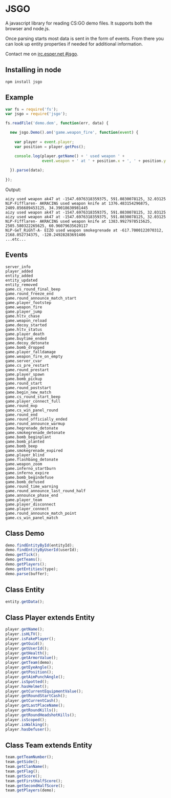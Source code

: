 JSGO
====

A javascript library for reading CS:GO demo files. It supports both the browser and node.js.

Once parsing starts most data is sent in the form of events. From there you can look up entity properties if needed for additional information.

Contact me on [irc.esper.net #jsgo](http://chat.mibbit.com/?channel=%23chat&server=irc.mibbit.net).

Installing in node
---------
```npm install jsgo```

Example
------

```javascript
var fs = require('fs');
var jsgo = require('jsgo');

fs.readFile('demo.dem', function(err, data) {

  new jsgo.Demo().on('game.weapon_fire', function(event) {
    
    var player = event.player;
    var position = player.getPos();

    console.log(player.getName() + ' used weapon ' +
            	event.weapon + ' at ' + position.x + ', ' + position.y + ', ' + position.z);
  
  }).parse(data);
  
});
```

Output:

```
aizy used weapon ak47 at -1547.6976318359375, 591.0830078125, 32.03125
NiP-Fifflaren- AKRACING used weapon knife at 1376.483154296875, 2409.856689453125, 34.39018630981445
aizy used weapon ak47 at -1547.6976318359375, 591.0830078125, 32.03125
aizy used weapon ak47 at -1547.6976318359375, 591.0830078125, 32.03125
NiP-Fifflaren- AKRACING used weapon knife at 1383.9927978515625, 2505.580322265625, 60.96079635620117
NiP-GeT_RiGhT-A- EIZO used weapon smokegrenade at -617.7000122070312, 2168.052734375, -120.24928283691406
...etc...
```

Events
-----
```demo_header
server_info
player_added
entity_added
entity_updated
entity_removed
game.cs_round_final_beep
game.round_freeze_end
game.round_announce_match_start
game.player_footstep
game.weapon_fire
game.player_jump
game.hltv_chase
game.weapon_reload
game.decoy_started
game.hltv_status
game.player_death
game.buytime_ended
game.decoy_detonate
game.bomb_dropped
game.player_falldamage
game.weapon_fire_on_empty
game.server_cvar
game.cs_pre_restart
game.round_prestart
game.player_spawn
game.bomb_pickup
game.round_start
game.round_poststart
game.begin_new_match
game.cs_round_start_beep
game.player_connect_full
game.round_mvp
game.cs_win_panel_round
game.round_end
game.round_officially_ended
game.round_announce_warmup
game.hegrenade_detonate
game.smokegrenade_detonate
game.bomb_beginplant
game.bomb_planted
game.bomb_beep
game.smokegrenade_expired
game.player_blind
game.flashbang_detonate
game.weapon_zoom
game.inferno_startburn
game.inferno_expire
game.bomb_begindefuse
game.bomb_defused
game.round_time_warning
game.round_announce_last_round_half
game.announce_phase_end
game.player_team
game.player_disconnect
game.player_connect
game.round_announce_match_point
game.cs_win_panel_match
```

Class Demo
-------------
```javascript
demo.findEntityById(entityId);
demo.findEntityByUserId(userId);
demo.getTick();
demo.getTeams();
demo.getPlayers();
demo.getEntities(type);
demo.parse(buffer);
```

Class Entity
------------
```javascript
entity.getData();
```

Class Player extends Entity
------------
```javascript
player.getName();
player.isHLTV();
player.isFakePlayer();
player.getGuid();
player.getUserId();
player.getHealth();
player.getArmorValue();
player.getTeam(demo);
player.getEyeAngle();
player.getPosition();
player.getAimPunchAngle();
player.isSpotted();
player.hasHelmet();
player.getCurrentEquipmentValue();
player.getRoundStartCash();
player.getCurrentCash();
player.getLastPlaceName();
player.getRoundKills();
player.getRoundHeadshotKills();
player.isScoped();
player.isWalking();
player.hasDefuser();
```

Class Team extends Entity
------------
```javascript
team.getTeamNumber();
team.getSide();
team.getClanName();
team.getFlag();
team.getScore();
team.getFirstHalfScore();
team.getSecondHalfScore();
team.getPlayers(demo);
```
